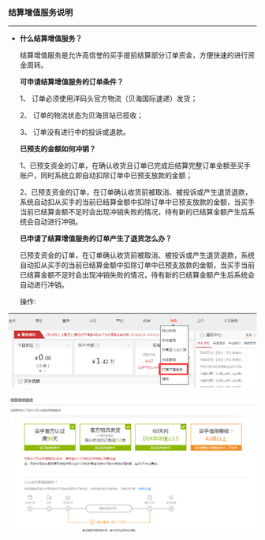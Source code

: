 ### 结算增值服务说明

---

* **什么结算增值服务？**

  结算增值服务是允许高信誉的买手提前结算部分订单资金，方便快速的进行资金周转。

  **可申请结算增值服务的订单条件？**

  1、 订单必须使用洋码头官方物流（贝海国际速递）发货；

  2、 订单的物流状态为贝海货站已揽收；

  3、 订单没有进行中的投诉或退款。

  **已预支的金额如何冲销？**

  1、已预支资金的订单，在确认收货且订单已完成后结算完整订单金额至买手账户，同时系统立即自动扣除订单中已预支放款的金额；

  2、已预支资金的订单，在订单确认收货前被取消、被投诉或产生退货退款，系统自动扣从买手的当前已结算金额中扣除订单中已预支放款的金额，当买手当前已结算金额不足时会出现冲销失败的情况，待有新的已结算金额产生后系统会自动进行冲销。

  **已申请了结算增值服务的订单产生了退货怎么办？**

  已预支资金的订单，在订单确认收货前被取消、被投诉或产生退货退款，系统自动扣从买手的当前已结算金额中扣除订单中已预支放款的金额，当买手当前已结算金额不足时会出现冲销失败的情况，待有新的已结算金额产生后系统会自动进行冲销。

  操作:

![](/fund-management/images/jszzfwsm_1.png)

![](/fund-management/images/jszzfwsm_2.png)

